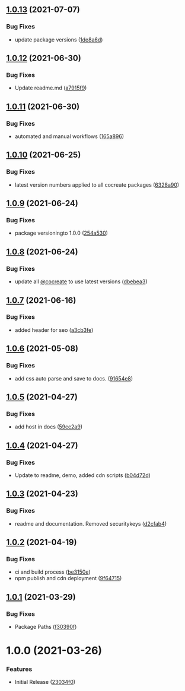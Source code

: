 ## [1.0.13](https://github.com/CoCreate-app/CoCreate-selected/compare/v1.0.12...v1.0.13) (2021-07-07)


### Bug Fixes

* update package versions ([1de8a6d](https://github.com/CoCreate-app/CoCreate-selected/commit/1de8a6d8c2220bd243618df6c0bdf6830a3ff005))

## [1.0.12](https://github.com/CoCreate-app/CoCreate-selected/compare/v1.0.11...v1.0.12) (2021-06-30)


### Bug Fixes

* Update readme.md ([a7915f9](https://github.com/CoCreate-app/CoCreate-selected/commit/a7915f9725e975f43823ff9fbad4055149310241))

## [1.0.11](https://github.com/CoCreate-app/CoCreate-selected/compare/v1.0.10...v1.0.11) (2021-06-30)


### Bug Fixes

* automated and manual workflows ([165a896](https://github.com/CoCreate-app/CoCreate-selected/commit/165a896e0f4926bc644a0cc9901f4952a4fa268d))

## [1.0.10](https://github.com/CoCreate-app/CoCreate-selected/compare/v1.0.9...v1.0.10) (2021-06-25)


### Bug Fixes

* latest version numbers applied to all cocreate packages ([6328a90](https://github.com/CoCreate-app/CoCreate-selected/commit/6328a9005fd512ee7f5defde8c8467bfa4353abb))

## [1.0.9](https://github.com/CoCreate-app/CoCreate-selected/compare/v1.0.8...v1.0.9) (2021-06-24)


### Bug Fixes

* package versioningto 1.0.0 ([254a530](https://github.com/CoCreate-app/CoCreate-selected/commit/254a530e08c5f5ae72b23972b3a5fe31a395fedf))

## [1.0.8](https://github.com/CoCreate-app/CoCreate-selected/compare/v1.0.7...v1.0.8) (2021-06-24)


### Bug Fixes

* update all [@cocreate](https://github.com/cocreate) to use latest versions ([dbebea3](https://github.com/CoCreate-app/CoCreate-selected/commit/dbebea3441c57152f194b8e78fdef472f1ea2298))

## [1.0.7](https://github.com/CoCreate-app/CoCreate-selected/compare/v1.0.6...v1.0.7) (2021-06-16)


### Bug Fixes

* added header for seo ([a3cb3fe](https://github.com/CoCreate-app/CoCreate-selected/commit/a3cb3fe653b9769792028b1c5083393f6435d0c8))

## [1.0.6](https://github.com/CoCreate-app/CoCreate-selected/compare/v1.0.5...v1.0.6) (2021-05-08)


### Bug Fixes

* add css auto parse and save to docs. ([91654e8](https://github.com/CoCreate-app/CoCreate-selected/commit/91654e8dfa9848a06f3dae7246a33e355b639f63))

## [1.0.5](https://github.com/CoCreate-app/CoCreate-selected/compare/v1.0.4...v1.0.5) (2021-04-27)


### Bug Fixes

* add host in docs ([59cc2a9](https://github.com/CoCreate-app/CoCreate-selected/commit/59cc2a964ca5487cd1bee34b37130b5fbd4c86e9))

## [1.0.4](https://github.com/CoCreate-app/CoCreate-selected/compare/v1.0.3...v1.0.4) (2021-04-27)


### Bug Fixes

* Update to readme, demo, added cdn scripts ([b04d72d](https://github.com/CoCreate-app/CoCreate-selected/commit/b04d72d95475d341f2740c98b0e468182e0462ee))

## [1.0.3](https://github.com/CoCreate-app/CoCreate-selected/compare/v1.0.2...v1.0.3) (2021-04-23)


### Bug Fixes

* readme and documentation. Removed securitykeys ([d2cfab4](https://github.com/CoCreate-app/CoCreate-selected/commit/d2cfab48ac0704aa3702de059a4872cb62274a48))

## [1.0.2](https://github.com/CoCreate-app/CoCreate-selected/compare/v1.0.1...v1.0.2) (2021-04-19)


### Bug Fixes

* ci and build process ([be3150e](https://github.com/CoCreate-app/CoCreate-selected/commit/be3150edca74bd120b897f349e38360770427657))
* npm publish and cdn deployment ([9f64715](https://github.com/CoCreate-app/CoCreate-selected/commit/9f64715f56199a664741c0273063cef608ddda6f))

## [1.0.1](https://github.com/CoCreate-app/CoCreate-selected/compare/v1.0.0...v1.0.1) (2021-03-29)


### Bug Fixes

* Package Paths ([f30390f](https://github.com/CoCreate-app/CoCreate-selected/commit/f30390f280832fa62ebb8e5ce3f6fe1d3cb57f6d))

# 1.0.0 (2021-03-26)


### Features

* Initial Release ([23034f0](https://github.com/CoCreate-app/CoCreate-selected/commit/23034f0df91177cb35879e6df0eaf49294781598))
